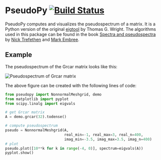 # PseudoPy [![Build Status](https://travis-ci.org/andrenarchy/pseudopy.png?branch=master)](https://travis-ci.org/andrenarchy/pseudopy)

PseudoPy computes and visualizes the pseudospectrum of a matrix. It is a Python version of the original [eigtool](http://www.cs.ox.ac.uk/pseudospectra/eigtool/) by Thomas G. Wright. The algorithms used in this package can be found in the book [Spectra and pseudospectra](http://press.princeton.edu/titles/8113.html) by [Nick Trefethen](http://www.maths.ox.ac.uk/people/profiles/nick.trefethen) and [Mark Embree](http://www.caam.rice.edu/~embree/).

## Example
The pseudospectrum of the Grcar matrix looks like this:

![Pseudospectrum of Grcar matrix](grcar.png)

The above figure can be created with the following lines of code:
```python
from pseudopy import NonnormalMeshgrid, demo
from matplotlib import pyplot
from scipy.linalg import eigvals

# get Grcar matrix
A = demo.grcar(32).todense()

# compute pseudospectrum
pseudo = NonnormalMeshgrid(A,
                           real_min=-1, real_max=3, real_n=400,
                           imag_min=-3.5, imag_max=3.5, imag_n=400)
# plot
pseudo.plot([10**k for k in range(-4, 0)], spectrum=eigvals(A))
pyplot.show()
```
